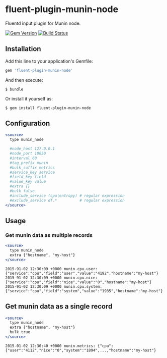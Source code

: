 # fluent-plugin-munin-node

Fluentd input plugin for Munin node.

[![Gem Version](https://badge.fury.io/rb/fluent-plugin-munin-node.svg)](http://badge.fury.io/rb/fluent-plugin-munin-node)
[![Build Status](https://travis-ci.org/winebarrel/fluent-plugin-munin-node.svg)](https://travis-ci.org/winebarrel/fluent-plugin-munin-node)

## Installation

Add this line to your application's Gemfile:

```ruby
gem 'fluent-plugin-munin-node'
```

And then execute:

    $ bundle

Or install it yourself as:

    $ gem install fluent-plugin-munin-node

## Configuration

```apache
<source>
  type munin_node

  #node_host 127.0.0.1
  #node_port 10050
  #interval 60
  #tag_prefix munin
  #bulk_suffix metrics
  #service_key service
  #field_key field
  #value_key value
  #extra {}
  #bulk false
  #include_service (cpu|entropy) # regular expression
  #exclude_service df.*          # regular expression
</source>
```

## Usage

### Get munin data as multiple records

```apache
<source>
  type munin_node
  extra {"hostname", "my-host"}
</source>
```

```
2015-91-02 12:30:09 +0000 munin.cpu.user: {"service":"cpu","field":"user","value":"4192","hostname":"my-host"}
2015-91-02 12:30:09 +0000 munin.cpu.nice: {"service":"cpu","field":"nice","value":"0","hostname":"my-host"}
2015-91-02 12:30:09 +0000 munin.cpu.system: {"service":"cpu","field":"system","value":"1935","hostname":"my-host"}
```

## Get munin data as a single record

```apache
<source>
  type munin_node
  extra {"hostname", "my-host"}
  bulk true
</source>
```

```
2015-01-02 12:30:40 +0000 munin.metrics: {"cpu":{"user":"4112","nice":"0","system":"1894",...,"hostname":"my-host"}
```
